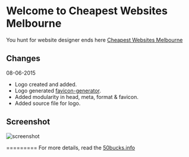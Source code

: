 Welcome to Cheapest Websites Melbourne
=====================================

You hunt for website designer ends here [Cheapest Websites Melbourne ](http://cheapestwebsitesmelbourne.com.au)

## Changes
08-06-2015
- Logo created and added.
- Logo generated [favicon-generator](http://www.favicon-generator.org/).
- Added modularity in head, meta, format & favicon.
- Added source file for logo.

## Screenshot
![screenshot](http://cheapestwebsitesmelbourne/docs/screenshot.png)

=========
For more details, read the [50bucks.info](http://50bucks.info)
